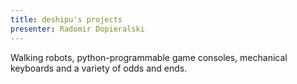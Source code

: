 ```yaml
---
title: deshipu's projects
presenter: Radomir Dopieralski
---
```


Walking robots, python-programmable game consoles, mechanical keyboards and a variety of odds and ends.
